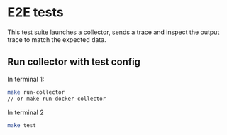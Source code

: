 # E2E tests

This test suite launches a collector, sends a trace and inspect the output trace to match the expected data.

## Run collector with test config

In terminal 1:

```bash
make run-collector
// or make run-docker-collector
```

In terminal 2

```bash
make test
```
